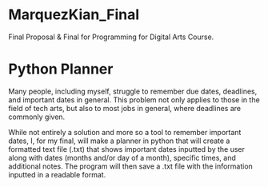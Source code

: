 # MarquezKian_Final
Final Proposal &amp; Final for Programming for Digital Arts Course.

# Python Planner
Many people, including myself, struggle to remember due dates, deadlines, and important dates in general. This problem not only applies to those in the field of tech arts, but also to most jobs in general, where deadlines are commonly given. 

While not entirely a solution and more so a tool to remember important dates, I, for my final, will make a planner in python that will create a formatted text file (.txt) that shows important dates inputted by the user along with dates (months and/or day of a month), specific times, and additional notes. The program will then save a .txt file with the information inputted in a readable format.
